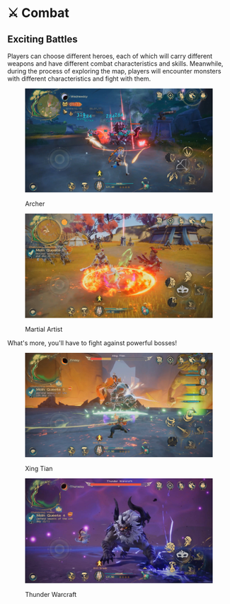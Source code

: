 # ⚔️ Combat

## &#x20;Exciting Battles

Players can choose different heroes, each of which will carry different weapons and have different combat characteristics and skills. Meanwhile, during the process of exploring the map, players will encounter monsters with different characteristics and fight with them.

<figure><img src="../../.gitbook/assets/024710FB-FA6E-431e-857C-9A986773DCCA.jpg" alt=""><figcaption><p>Archer</p></figcaption></figure>

<figure><img src="../../.gitbook/assets/EE7CD87E-B241-47aa-B881-D470B86F06FE.jpg" alt=""><figcaption><p>Martial Artist</p></figcaption></figure>



What's more, you'll have to fight against powerful bosses!

<figure><img src="../../.gitbook/assets/FF3DFF64-BF53-49dc-AC8E-EB184F1A2391.jpg" alt=""><figcaption><p>Xing Tian</p></figcaption></figure>

<figure><img src="../../.gitbook/assets/70A9EBC5-29AB-4791-A3A1-3F760A8141B7.jpg" alt=""><figcaption><p>Thunder Warcraft</p></figcaption></figure>

